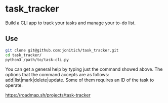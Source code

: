 # task_tracker
Build a CLI app to track your tasks and manage your to-do list.

## Use

```bash
git clone git@github.com:jonitich/task_tracker.git
cd task_tracker/
python3 /path/to/task-cli.py 
```
You can get a general help by typing just the command showed above.
The options that the command accepts are as follows: add|list|mark|delete|update.
Some of them requires an ID of the task to operate.

https://roadmap.sh/projects/task-tracker

